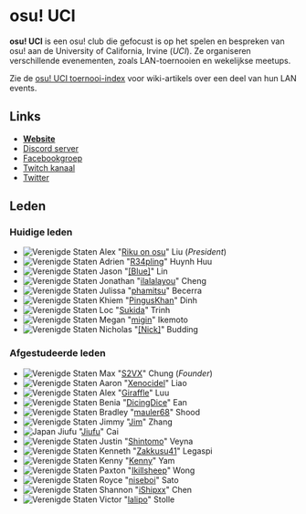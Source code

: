 # osu! UCI

**osu! UCI** is een osu! club die gefocust is op het spelen en bespreken van osu! aan de University of California, Irvine (*UCI*). Ze organiseren verschillende evenementen, zoals LAN-toernooien en wekelijkse meetups.

Zie de [osu! UCI toernooi-index](/wiki/Tournaments/osu!_UCI) voor wiki-artikels over een deel van hun LAN events.

## Links

- **[Website](http://www.osuuci.com)**
- [Discord server](https://discord.gg/qbZddFV)
- [Facebookgroep](https://www.facebook.com/groups/osuuci/)
- [Twitch kanaal](https://www.twitch.tv/osuuci)
- [Twitter](https://twitter.com/osuUCI)

## Leden

### Huidige leden

- ![][flag_US] Alex "[Riku on osu](https://osu.ppy.sh/users/3071659)" Liu (*President*)
- ![][flag_US] Adrien "[R34pling](https://osu.ppy.sh/users/7662172)" Huynh Huu
- ![][flag_US] Jason "[[Blue]](https://osu.ppy.sh/users/13192092)" Lin
- ![][flag_US] Jonathan "[ilalalayou](https://osu.ppy.sh/users/3144766)" Cheng
- ![][flag_US] Julissa "[phamitsu](https://osu.ppy.sh/users/13045418)" Becerra
- ![][flag_US] Khiem "[PingusKhan](https://osu.ppy.sh/users/9648050)" Dinh
- ![][flag_US] Loc "[Sukida](https://osu.ppy.sh/users/4097867)" Trinh
- ![][flag_US] Megan "[migin](https://osu.ppy.sh/users/11118735)" Ikemoto
- ![][flag_US] Nicholas "[[Nick]](https://osu.ppy.sh/users/9726582)" Budding

### Afgestudeerde leden

- ![][flag_US] Max "[S2VX](https://osu.ppy.sh/users/1472763)" Chung (*Founder*)
- ![][flag_US] Aaron "[Xenocidel](https://osu.ppy.sh/users/2913126)" Liao
- ![][flag_US] Alex "[Giraffle](https://osu.ppy.sh/users/5344769)" Luu
- ![][flag_US] Benia "[DicingDice](https://osu.ppy.sh/users/9646200)" Ean
- ![][flag_US] Bradley "[mauler68](https://osu.ppy.sh/users/4387850)" Shood
- ![][flag_US] Jimmy "[Jim](https://osu.ppy.sh/users/2893182)" Zhang
- ![][flag_JP] Jiufu "[Jiufu](https://osu.ppy.sh/users/6342891)" Cai
- ![][flag_US] Justin "[Shintomo](https://osu.ppy.sh/users/3148807)" Veyna
- ![][flag_US] Kenneth "[Zakkusu41](https://osu.ppy.sh/users/4636760)" Legaspi
- ![][flag_US] Kenny "[Kenny](https://osu.ppy.sh/users/1225459)" Yam
- ![][flag_US] Paxton "[Ikillsheep](https://osu.ppy.sh/users/5105173)" Wong
- ![][flag_US] Royce "[niseboi](https://osu.ppy.sh/users/2747929)" Sato
- ![][flag_US] Shannon "[iShipxx](https://osu.ppy.sh/users/7546335)" Chen
- ![][flag_US] Victor "[lalipo](https://osu.ppy.sh/users/2584801)" Stolle

[flag_JP]: /wiki/shared/flag/JP.gif "Japan"
[flag_US]: /wiki/shared/flag/US.gif "Verenigde Staten"
